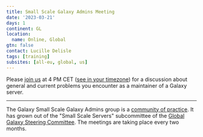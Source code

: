 ```yaml
---
title: Small Scale Galaxy Admins Meeting
date: '2023-03-21'
days: 1
continent: GL
location:
  name: Online, Global
gtn: false
contact: Lucille Delisle
tags: [training]
subsites: [all-eu, global, us]
---
```




Please <a href="https://epfl.zoom.us/j/69775900853?pwd=R1gzbllUZzg0RFUrM0Mzd2MvczE3Zz09">join us</a> 
at 4 PM CET (<a href="https://www.timeanddate.com/worldclock/fixedtime.html?msg=Small+Scale+Galaxy+Admins+Meeting&iso=20230321T16&p1=945&ah=1">see in your timezone</a>) 
for a discussion about general and current problems you encounter as a maintainer of a Galaxy server.



---

The Galaxy Small Scale Galaxy Admins group is a [community of practice](/community/sig/#communities-of-practice). It has grown out of the "Small Scale Servers" subcommittee of the [Global Galaxy Steering Committee](/community/steering/).
The meetings are taking place every two months. 
